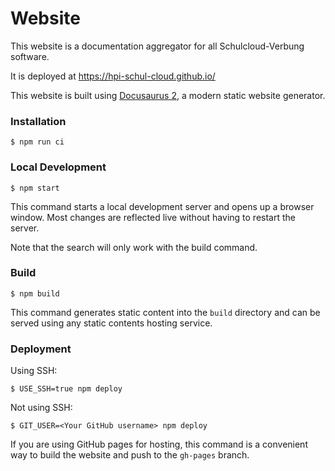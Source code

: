# Website

This website is a documentation aggregator for all Schulcloud-Verbung software.

It is deployed at https://hpi-schul-cloud.github.io/

This website is built using [Docusaurus 2](https://docusaurus.io/), a modern static website generator.

### Installation

```
$ npm run ci
```

### Local Development

```
$ npm start
```

This command starts a local development server and opens up a browser window. Most changes are reflected live without having to restart the server.

Note that the search will only work with the build command.

### Build

```
$ npm build
```

This command generates static content into the `build` directory and can be served using any static contents hosting service.

### Deployment

Using SSH:

```
$ USE_SSH=true npm deploy
```

Not using SSH:

```
$ GIT_USER=<Your GitHub username> npm deploy
```

If you are using GitHub pages for hosting, this command is a convenient way to build the website and push to the `gh-pages` branch.
